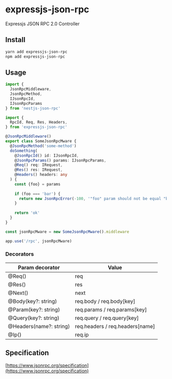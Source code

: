 # expressjs-json-rpc
Expressjs JSON RPC 2.0 Controller

## Install
```bash
yarn add expressjs-json-rpc
npm add expressjs-json-rpc
```

## Usage
```typescript
import {
  JsonRpcMiddleware,
  JsonRpcMethod,
  IJsonRpcId,
  IJsonRpcParams
} from 'nestjs-json-rpc'

import {
  RpcId, Req, Res, Headers,
} from 'expressjs-json-rpc'

@JsonRpcMiddleware()
export class SomeJsonRpcMware {
  @JsonRpcMethod('some-method')
  doSomething(
    @JsonRpcId() id: IJsonRpcId,
    @JsonRpcParams() params: IJsonRpcParams,
    @Req() req: IRequest,
    @Res() res: IRequest,
    @Headers() headers: any
  ) {
    const {foo} = params
    
    if (foo === 'bar') {
      return new JsonRpcError(-100, '"foo" param should not be equal "bar"')
    }
    
    return 'ok'
  }
} 

const jsonRpcMware = new SomeJsonRpcMware().middleware

app.use('/rpc', jsonRpcMware)
```

### Decorators
| Param decorator         | Value                           |
|-------------------------|---------------------------------|
| @Req()                  | req                             |
| @Res()                  | res                             |
| @Next()                 | next                            |
| @Body(key?: string)     | req.body / req.body[key]        |
| @Param(key?: string)    | req.params / req.params[key]    |
| @Query(key?: string)    | req.query / req.query[key]      |
| @Headers(name?: string) | req.headers / req.headers[name] |
| @Ip()                   | req.ip                          |

## Specification
[https://www.jsonrpc.org/specification](https://www.jsonrpc.org/specification)
